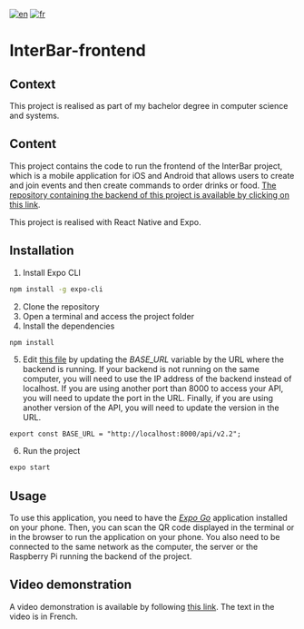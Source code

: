 [![en](https://img.shields.io/badge/language-english-brightgreen)](./README.md)
[![fr](https://img.shields.io/badge/langue-français-red)](./README.fr.md)

# InterBar-frontend

## Context

This project is realised as part of my bachelor degree in computer science and systems.

## Content

This project contains the code to run the frontend of the InterBar project, which is a mobile application for iOS and Android that allows users to create and join events and then create commands to order drinks or food. [The repository containing the backend of this project is available by clicking on this link](https://github.com/LouisFitdevoie/interbar-backend).

This project is realised with React Native and Expo.

## Installation

1. Install Expo CLI

```bash
npm install -g expo-cli
```

2. Clone the repository
3. Open a terminal and access the project folder
4. Install the dependencies

```bash
npm install
```

5. Edit [this file](./app/api/config.api.js) by updating the _BASE_URL_ variable by the URL where the backend is running. If your backend is not running on the same computer, you will need to use the IP address of the backend instead of localhost. If you are using another port than 8000 to access your API, you will need to update the port in the URL. Finally, if you are using another version of the API, you will need to update the version in the URL.

```JS
export const BASE_URL = "http://localhost:8000/api/v2.2";
```

6. Run the project

```bash
expo start
```

## Usage

To use this application, you need to have the [_Expo Go_](https://expo.dev/client) application installed on your phone. Then, you can scan the QR code displayed in the terminal or in the browser to run the application on your phone. You also need to be connected to the same network as the computer, the server or the Raspberry Pi running the backend of the project.

## Video demonstration

A video demonstration is available by following [this link](https://youtu.be/iDYv6lYlgEA). The text in the video is in French.
